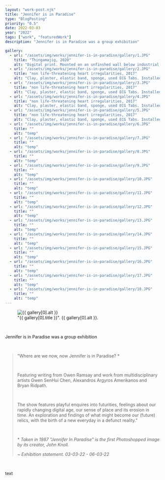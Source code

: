 ```yaml
---
layout: "work-post.njk"
title: "Jennifer is in Paradise"
type: "BlogPosting"
priority: "0.5"
date: 2022-03-03
year: "2022"
tags: ["work", "featuredWork"]
description: "Jennifer is in Paradise was a group exhibition"

gallery:
  - url: "/assets/img/works/jennifer-is-in-paradise/gallery/1.JPG"
    title: "Thingamajig, 2020"
    alt: "Digital print. Mounted on an unfinshed wall below industrial piping with bright intense spot lighting"
  - url: "/assets/img/works/jennifer-is-in-paradise/gallery/2.JPG"
    title: "non life-threatening heart irregularities, 2017"
    alt: "Clay, plaster, elastic band, sponge, used ECG Tabs. Installed on top of a black metal plinth made out of 25mm steel square-tubing and acrylic"
  - url: "/assets/img/works/jennifer-is-in-paradise/gallery/3.JPG"
    title: "non life-threatening heart irregularities, 2017"
    alt: "Clay, plaster, elastic band, sponge, used ECG Tabs. Installed on top of a black metal plinth made out of 25mm steel square-tubing and acrylic"
  - url: "/assets/img/works/jennifer-is-in-paradise/gallery/4.JPG"
    title: "non life-threatening heart irregularities, 2017"
    alt: "Clay, plaster, elastic band, sponge, used ECG Tabs. Installed on top of a black metal plinth made out of 25mm steel square-tubing and acrylic"
  - url: "/assets/img/works/jennifer-is-in-paradise/gallery/5.JPG"
    title: "non life-threatening heart irregularities, 2017"
    alt: "Clay, plaster, elastic band, sponge, used ECG Tabs. Installed on top of a black metal plinth made out of 25mm steel square-tubing and acrylic"
  - url: "/assets/img/works/jennifer-is-in-paradise/gallery/6.JPG"
    title: ""
    alt: "temp"
  - url: "/assets/img/works/jennifer-is-in-paradise/gallery/7.JPG"
    title: ""
    alt: "temp"
  - url: "/assets/img/works/jennifer-is-in-paradise/gallery/8.JPG"
    title: ""
    alt: "temp"
  - url: "/assets/img/works/jennifer-is-in-paradise/gallery/9.JPG"
    title: ""
    alt: "temp"
  - url: "/assets/img/works/jennifer-is-in-paradise/gallery/10.JPG"
    title: ""
    alt: "temp"
  - url: "/assets/img/works/jennifer-is-in-paradise/gallery/11.JPG"
    title: ""
    alt: "temp"
  - url: "/assets/img/works/jennifer-is-in-paradise/gallery/12.JPG"
    title: ""
    alt: "temp"
  - url: "/assets/img/works/jennifer-is-in-paradise/gallery/13.JPG"
    title: ""
    alt: "temp"
  - url: "/assets/img/works/jennifer-is-in-paradise/gallery/14.JPG"
    title: ""
    alt: "temp"
  - url: "/assets/img/works/jennifer-is-in-paradise/gallery/15.JPG"
    title: ""
    alt: "temp"
  - url: "/assets/img/works/jennifer-is-in-paradise/gallery/16.JPG"
    title: ""
    alt: "temp"
  - url: "/assets/img/works/jennifer-is-in-paradise/gallery/17.JPG"
    title: ""
    alt: "temp"
  - url: "/assets/img/works/jennifer-is-in-paradise/gallery/18.JPG"
    title: ""
    alt: "temp"
---
```


<figure class="main-article__figure">
    <img src="{{ gallery[0].url  }}" alt="{{ gallery[0].alt }}" title="{{ gallery[0].title }}">
        <figcaption>
            "{{ gallery[0].title }}". {{ gallery[0].alt }}.
        </figcaption>
</figure>

<br>

<p class="indent">Jennifer is in Paradise was a group exhibition</p>

<br>

<blockquote>
<p>"Where are we now, now Jennifer is in Paradise? *</p>

<br>

<p>Featuring writing from Owen Ramsay and work from multidisciplinary artists Gwen SenHui Chen, Alexandros Argyros Amerikanos and Bryan Ridpath.</p>

<br>

<p class="indent">The show features playful enquires into futurities, feelings about our rapidly changing digital age, our sense of place and its erosion in time. An exploration and findings of what might become our (future) relics, with the birth of a new everyday in a defunct reality."</p>

<br>

<p>* <i>Taken in 1987 "Jennifer In Paradise" is the first Photoshopped image by its creator, John Knoll.</i></p>

<cite>~ Exhibition statement. 03-03-22 - 06-03-22</cite>
</blockquote>

<br>

<p>text</p>

<br>
<br>
<script async src="/js/modal.js"></script>